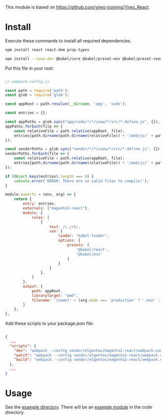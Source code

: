 This module is based on https://github.com/yireo-training/Yireo_React.

# Install

Execute these commands to install all required dependencies.

```bash
npm install react react-dom prop-types
```

```bash
npm install --save-dev @babel/core @babel/preset-env @babel/preset-react babel-loader glob path webpack webpack-cli
```


Put this file in your root:

```javascript

// webpack.config.js

const path = require('path');
const glob = require('glob');

const appRoot = path.resolve(__dirname, 'app', 'code');

const entries = {};

const appPaths = glob.sync("app/code/*/*/view/*/src/*.define.js", {});
appPaths.forEach(file => {
    const relativeFile = path.relative(appRoot, file);
    entries[path.dirname(path.dirname(relativeFile)) + '/web/js/' + path.basename(file.replace('.define.js', ''))] = "./" + file;
});

const vendorPaths = glob.sync("vendor/*/*/view/*/src/*.define.js", {});
vendorPaths.forEach(file => {
    const relativeFile = path.relative(appRoot, file);
    entries[path.dirname(path.dirname(relativeFile)) + '/web/js/' + path.basename(file.replace('.define.js', ''))] = "./" + file;
});

if (Object.keys(entries).length === 0) {
    console.error('ERROR: There are no valid files to compile!');
}

module.exports = (env, arg) => {
    return {
        entry: entries,
        externals: ["magento2-react"],
        module: {
            rules: [
                {
                    test: /\.js$/,
                    use: {
                        loader: "babel-loader",
                        options: {
                            presets: [
                                '@babel/react',
                                '@babel/env'
                            ]
                        }
                    }
                },
            ]
        },
        output: {
            path: appRoot,
            libraryTarget: "amd",
            filename: '[name]' + (arg.mode === 'production' ? '.min' : '') + '.js'
        }
    };
};


```

Add these scripts to your package.json file:

```json

{
  ...
  "scripts": {
    "dev": "webpack --config vendor/elgentos/magento2-react/webpack.config.js --node_modules ../../../node_modules --mode development && webpack --mode development",
    "watch": "webpack --config vendor/elgentos/magento2-react/webpack.config.js --node_modules ../../../node_modules --mode development && webpack --watch --mode development",
    "build": "webpack --config vendor/elgentos/magento2-react/webpack.config.js --node_modules ../../../node_modules --mode production && webpack --mode production"
  },
  ...
}

```

# Usage

See the [example directory](example/).
There will be an [example module](example/app/code/Elgentos/ExampleModule/) in the code directory.

